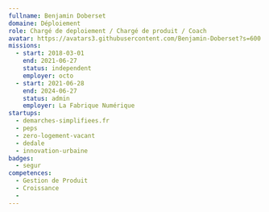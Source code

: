 ```yaml
---
fullname: Benjamin Doberset
domaine: Déploiement
role: Chargé de deploiement / Chargé de produit / Coach
avatar: https://avatars3.githubusercontent.com/Benjamin-Doberset?s=600
missions:
  - start: 2018-03-01
    end: 2021-06-27
    status: independent
    employer: octo
  - start: 2021-06-28
    end: 2024-06-27
    status: admin
    employer: La Fabrique Numérique
startups:
  - demarches-simplifiees.fr
  - peps
  - zero-logement-vacant
  - dedale
  - innovation-urbaine
badges:
  - segur
competences:
  - Gestion de Produit
  - Croissance
  - 
---
```

